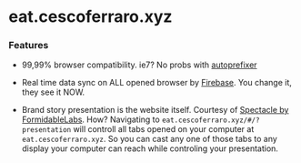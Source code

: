 # eat.cescoferraro.xyz

### Features

* 99,99% browser compatibility. ie7? No probs with [autoprefixer](https://github.com/postcss/autoprefixer#browsers)

* Real time data sync on ALL opened browser by [Firebase](https://firebase.google.com/).
You change it, they see it NOW.

* Brand story presentation is the website itself. Courtesy of [Spectacle by FormidableLabs](https://github.com/FormidableLabs/spectacle). How?
Navigating to `eat.cescoferraro.xyz/#/?presentation` will controll all tabs opened on your computer at `eat.cescoferraro.xyz`. So you can cast any one of those tabs to any display your computer can reach while controling your presentation.






